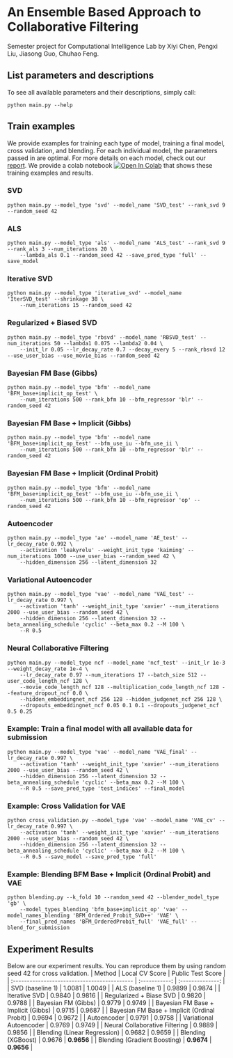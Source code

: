 # An Ensemble Based Approach to Collaborative Filtering

Semester project for Computational Intelligence Lab by Xiyi Chen, Pengxi Liu, Jiasong Guo, Chuhao Feng.

## List parameters and descriptions
To see all available parameters and their descriptions, simply call:
```
python main.py --help
```

## Train examples
We provide examples for training each type of model, training a final model, cross validation, and blending. For each individual model, the parameters passed in are optimal. For more details on each model, check out our [report](./report.pdf). We provide a colab notebook [![Open In Colab](https://colab.research.google.com/assets/colab-badge.svg)](https://colab.research.google.com/drive/1FAtMK_piAXSFwHRoO4SF5SrdyVEdiSNU?usp=sharing) that shows these training examples and results.

### SVD
```
python main.py --model_type 'svd' --model_name 'SVD_test' --rank_svd 9 --random_seed 42
```

### ALS
```
python main.py --model_type 'als' --model_name 'ALS_test' --rank_svd 9 --rank_als 3 --num_iterations 20 \
    --lambda_als 0.1 --random_seed 42 --save_pred_type 'full' --save_model
```

### Iterative SVD
```
python main.py --model_type 'iterative_svd' --model_name 'IterSVD_test' --shrinkage 38 \
    --num_iterations 15 --random_seed 42
```

### Regularized + Biased SVD
```
python main.py --model_type 'rbsvd' --model_name 'RBSVD_test' --num_iterations 50 --lambda1 0.075 --lambda2 0.04 \
    --init_lr 0.05 --lr_decay_rate 0.7 --decay_every 5 --rank_rbsvd 12 --use_user_bias --use_movie_bias --random_seed 42
```

### Bayesian FM Base (Gibbs)
```
python main.py --model_type 'bfm' --model_name 'BFM_base+implicit_op_test' \
    --num_iterations 500 --rank_bfm 10 --bfm_regressor 'blr' --random_seed 42
```

### Bayesian FM Base + Implicit (Gibbs)
```
python main.py --model_type 'bfm' --model_name 'BFM_base+implicit_op_test' --bfm_use_iu --bfm_use_ii \
    --num_iterations 500 --rank_bfm 10 --bfm_regressor 'blr' --random_seed 42
```

### Bayesian FM Base + Implicit (Ordinal Probit)
```
python main.py --model_type 'bfm' --model_name 'BFM_base+implicit_op_test' --bfm_use_iu --bfm_use_ii \
    --num_iterations 500 --rank_bfm 10 --bfm_regressor 'op' --random_seed 42
```

### Autoencoder
```
python main.py --model_type 'ae' --model_name 'AE_test' --lr_decay_rate 0.992 \
    --activation 'leakyrelu' --weight_init_type 'kaiming' --num_iterations 1000 --use_user_bias --random_seed 42 \
    --hidden_dimension 256 --latent_dimension 32
```

### Variational Autoencoder
```
python main.py --model_type 'vae' --model_name 'VAE_test' --lr_decay_rate 0.997 \
    --activation 'tanh' --weight_init_type 'xavier' --num_iterations 2000 --use_user_bias --random_seed 42 \
    --hidden_dimension 256 --latent_dimension 32 --beta_annealing_schedule 'cyclic' --beta_max 0.2 --M 100 \
    --R 0.5
```

### Neural Collaborative Filtering
```
python main.py --model_type ncf --model_name 'ncf_test' --init_lr 1e-3 --weight_decay_rate 1e-4 \
    --lr_decay_rate 0.97 --num_iterations 17 --batch_size 512 --user_code_length_ncf 128 \
    --movie_code_length_ncf 128 --multiplication_code_length_ncf 128 --feature_dropout_ncf 0.0 \
    --hidden_embeddingnet_ncf 256 128 --hidden_judgenet_ncf 256 128 \
    --dropouts_embeddingnet_ncf 0.05 0.1 0.1 --dropouts_judgenet_ncf 0.5 0.25
```

### Example: Train a final model with all available data for submission
```
python main.py --model_type 'vae' --model_name 'VAE_final' --lr_decay_rate 0.997 \
    --activation 'tanh' --weight_init_type 'xavier' --num_iterations 2000 --use_user_bias --random_seed 42 \
    --hidden_dimension 256 --latent_dimension 32 --beta_annealing_schedule 'cyclic' --beta_max 0.2 --M 100 \
    --R 0.5 --save_pred_type 'test_indices' --final_model
```

### Example: Cross Validation for VAE
```
python cross_validation.py --model_type 'vae' --model_name 'VAE_cv' --lr_decay_rate 0.997 \
    --activation 'tanh' --weight_init_type 'xavier' --num_iterations 2000 --use_user_bias --random_seed 42 \
    --hidden_dimension 256 --latent_dimension 32 --beta_annealing_schedule 'cyclic' --beta_max 0.2 --M 100 \
    --R 0.5 --save_model --save_pred_type 'full'
```

### Example: Blending BFM Base + Implicit (Ordinal Probit) and VAE
```
python blending.py --k_fold 10 --random_seed 42 --blender_model_type 'gb' \
    --model_types_blending 'bfm_base+implicit_op' 'vae' --model_names_blending 'BFM_Ordered_Probit_SVD++' 'VAE' \
    --final_pred_names 'BFM_OrderedProbit_full' 'VAE_full' --blend_for_submission
```

## Experiment Results
Below are our experiment results. You can reproduce them by using random seed 42 for cross validation.
| Method                                       | Local CV Score | Public Test Score |
| :------------------------------------------- |  :-----------: |  :--------------: |
| SVD (baseline 1)                             |     1.0081     |       1.0049      |
| ALS (baseline 1)                             |     0.9899     |       0.9874      |
| Iterative SVD                                |     0.9840     |       0.9816      |
| Regularized + Biase SVD                      |     0.9820     |       0.9788      |
| Bayesian FM (Gibbs)                          |     0.9779     |       0.9749      |
| Bayesian FM Base + Implicit (Gibbs)          |     0.9715     |       0.9687      |
| Bayesian FM Base + Implicit (Ordinal Probit) |     0.9694     |       0.9672      |
| Autoencoder                                  |     0.9791     |       0.9758      |
| Variational Autoencoder                      |     0.9769     |       0.9749      |
| Neural Collaborative Filtering               |     0.9889     |       0.9856      |
| Blending (Linear Regression)                 |     0.9682     |       0.9659      |
| Blending (XGBoost)                           |     0.9676     |     **0.9656**    |
| Blending (Gradient Boosting)                 |   **0.9674**   |     **0.9656**    |

